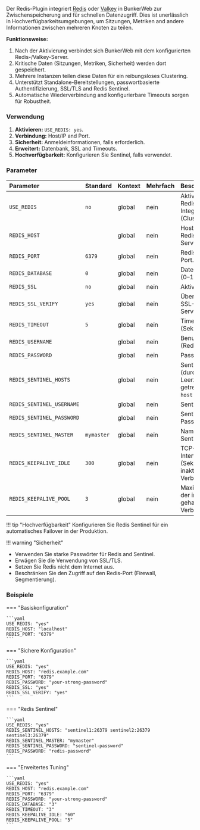 Der Redis-Plugin integriert [Redis](https://redis.io/) oder [Valkey](https://valkey.io/) in BunkerWeb zur Zwischenspeicherung and für schnellen Datenzugriff. Dies ist unerlässlich in Hochverfügbarkeitsumgebungen, um Sitzungen, Metriken and andere Informationen zwischen mehreren Knoten zu teilen.

**Funktionsweise:**

1.  Nach der Aktivierung verbindet sich BunkerWeb mit dem konfigurierten Redis-/Valkey-Server.
2.  Kritische Daten (Sitzungen, Metriken, Sicherheit) werden dort gespeichert.
3.  Mehrere Instanzen teilen diese Daten für ein reibungsloses Clustering.
4.  Unterstützt Standalone-Bereitstellungen, passwortbasierte Authentifizierung, SSL/TLS and Redis Sentinel.
5.  Automatische Wiederverbindung and konfigurierbare Timeouts sorgen für Robustheit.

### Verwendung

1.  **Aktivieren:** `USE_REDIS: yes`.
2.  **Verbindung:** Host/IP and Port.
3.  **Sicherheit:** Anmeldeinformationen, falls erforderlich.
4.  **Erweitert:** Datenbank, SSL and Timeouts.
5.  **Hochverfügbarkeit:** Konfigurieren Sie Sentinel, falls verwendet.

### Parameter

| Parameter                 | Standard   | Kontext | Mehrfach | Beschreibung                                                  |
| :------------------------ | :--------- | :------ | :------- | :------------------------------------------------------------ |
| `USE_REDIS`               | `no`       | global  | nein     | Aktiviert die Redis-/Valkey-Integration (Cluster-Modus).      |
| `REDIS_HOST`              |            | global  | nein     | Host/IP des Redis-/Valkey-Servers.                            |
| `REDIS_PORT`              | `6379`     | global  | nein     | Redis-/Valkey-Port.                                           |
| `REDIS_DATABASE`          | `0`        | global  | nein     | Datenbanknummer (0–15).                                       |
| `REDIS_SSL`               | `no`       | global  | nein     | Aktiviert SSL/TLS.                                            |
| `REDIS_SSL_VERIFY`        | `yes`      | global  | nein     | Überprüft das SSL-Zertifikat des Servers.                     |
| `REDIS_TIMEOUT`           | `5`        | global  | nein     | Timeout (Sekunden).                                           |
| `REDIS_USERNAME`          |            | global  | nein     | Benutzername (Redis ≥ 6.0).                                   |
| `REDIS_PASSWORD`          |            | global  | nein     | Passwort.                                                     |
| `REDIS_SENTINEL_HOSTS`    |            | global  | nein     | Sentinel-Hosts (durch Leerzeichen getrennt, `host:port`).     |
| `REDIS_SENTINEL_USERNAME` |            | global  | nein     | Sentinel-Benutzer.                                            |
| `REDIS_SENTINEL_PASSWORD` |            | global  | nein     | Sentinel-Passwort.                                            |
| `REDIS_SENTINEL_MASTER`   | `mymaster` | global  | nein     | Name des Sentinel-Masters.                                    |
| `REDIS_KEEPALIVE_IDLE`    | `300`      | global  | nein     | TCP-Keepalive-Intervall (Sekunden) für inaktive Verbindungen. |
| `REDIS_KEEPALIVE_POOL`    | `3`        | global  | nein     | Maximale Anzahl der im Pool gehaltenen Verbindungen.          |

!!! tip "Hochverfügbarkeit"
Konfigurieren Sie Redis Sentinel für ein automatisches Failover in der Produktion.

!!! warning "Sicherheit"

- Verwenden Sie starke Passwörter für Redis and Sentinel.
- Erwägen Sie die Verwendung von SSL/TLS.
- Setzen Sie Redis nicht dem Internet aus.
- Beschränken Sie den Zugriff auf den Redis-Port (Firewall, Segmentierung).

### Beispiele

=== "Basiskonfiguration"

    ```yaml
    USE_REDIS: "yes"
    REDIS_HOST: "localhost"
    REDIS_PORT: "6379"
    ```

=== "Sichere Konfiguration"

    ```yaml
    USE_REDIS: "yes"
    REDIS_HOST: "redis.example.com"
    REDIS_PORT: "6379"
    REDIS_PASSWORD: "your-strong-password"
    REDIS_SSL: "yes"
    REDIS_SSL_VERIFY: "yes"
    ```

=== "Redis Sentinel"

    ```yaml
    USE_REDIS: "yes"
    REDIS_SENTINEL_HOSTS: "sentinel1:26379 sentinel2:26379 sentinel3:26379"
    REDIS_SENTINEL_MASTER: "mymaster"
    REDIS_SENTINEL_PASSWORD: "sentinel-password"
    REDIS_PASSWORD: "redis-password"
    ```

=== "Erweitertes Tuning"

    ```yaml
    USE_REDIS: "yes"
    REDIS_HOST: "redis.example.com"
    REDIS_PORT: "6379"
    REDIS_PASSWORD: "your-strong-password"
    REDIS_DATABASE: "3"
    REDIS_TIMEOUT: "3"
    REDIS_KEEPALIVE_IDLE: "60"
    REDIS_KEEPALIVE_POOL: "5"
    ```
